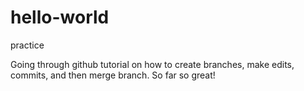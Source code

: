 # hello-world
practice

Going through github tutorial on how to create branches, make edits, commits, and then merge branch.
So far so great!

